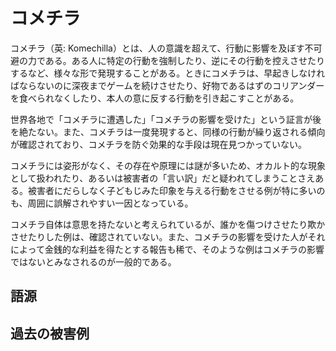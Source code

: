 # コメチラ

コメチラ（英: Komechilla）とは、人の意識を超えて、行動に影響を及ぼす不可避の力である。ある人に特定の行動を強制したり、逆にその行動を控えさせたりするなど、様々な形で発現することがある。ときにコメチラは、早起きしなければならないのに深夜までゲームを続けさせたり、好物であるはずのコリアンダーを食べられなくしたり、本人の意に反する行動を引き起こすことがある。

世界各地で「コメチラに遭遇した」「コメチラの影響を受けた」という証言が後を絶たない。また、コメチラは一度発現すると、同様の行動が繰り返される傾向が確認されており、コメチラを防ぐ効果的な手段は現在見つかっていない。

コメチラには姿形がなく、その存在や原理には謎が多いため、オカルト的な現象として扱われたり、あるいは被害者の「言い訳」だと疑われてしまうことさえある。被害者にだらしなく子どもじみた印象を与える行動をさせる例が特に多いのも、周囲に誤解されやすい一因となっている。

コメチラ自体は意思を持たないと考えられているが、誰かを傷つけさせたり欺かさせたりした例は、確認されていない。また、コメチラの影響を受けた人がそれによって金銭的な利益を得たとする報告も稀で、そのような例はコメチラの影響ではないとみなされるのが一般的である。

## 語源

## 過去の被害例
